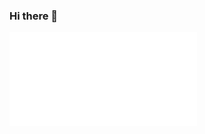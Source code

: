 ### Hi there 👋

![Cyber Apocalypse CTF](CTF-Cyber-Apocalypse-sealmove.pdf?raw=true "Cyber Apocalypse CTF")
